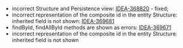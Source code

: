 - incorrect Structure and Persistence view: [IDEA-368820](https://youtrack.jetbrains.com/issue/IDEA-368820/EmbeddedId-is-displayed-incorrectly-in-Persistence-view-and-Logical-Structure) - fixed;
- incorrect representation of the composite id in the entity Structure: inherited field is not shown: [IDEA-369681](https://youtrack.jetbrains.com/issue/IDEA-369681/Inherited-fields-of-EmbeddedId-are-not-shown-in-the-entity-Structure-view)
- findById, findAllById methods are shown as errors:
  [IDEA-369671](https://youtrack.jetbrains.com/issue/IDEA-369671/Spring-JPA-findById-findAllById-methods-are-reported-as-errors-in-case-of-EmbeddedId)
- incorrect representation of the composite id in the entity Structure: inherited field is not shown
